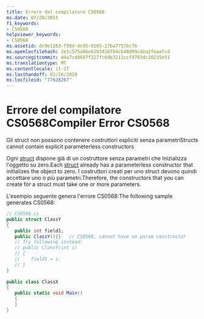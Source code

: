 ```yaml
---
title: Errore del compilatore CS0568
ms.date: 07/20/2015
f1_keywords:
- CS0568
helpviewer_keywords:
- CS0568
ms.assetid: dc9e1263-f58d-4c95-9165-27ba7757bc7b
ms.openlocfilehash: 2e1c575a66e6103416f04cb48d99cdea2feaafcd
ms.sourcegitcommit: 44a7cd8687f227fc6db3211ccf4783dc20235e51
ms.translationtype: MT
ms.contentlocale: it-IT
ms.lasthandoff: 02/26/2020
ms.locfileid: "77628267"
---
```

# <a name="compiler-error-cs0568"></a><span data-ttu-id="d9989-102">Errore del compilatore CS0568</span><span class="sxs-lookup"><span data-stu-id="d9989-102">Compiler Error CS0568</span></span>
<span data-ttu-id="d9989-103">Gli struct non possono contenere costruttori espliciti senza parametri</span><span class="sxs-lookup"><span data-stu-id="d9989-103">Structs cannot contain explicit parameterless constructors</span></span>  
  
 <span data-ttu-id="d9989-104">Ogni [struct](../language-reference/builtin-types/struct.md) dispone già di un costruttore senza parametri che Inizializza l'oggetto su zero.</span><span class="sxs-lookup"><span data-stu-id="d9989-104">Each [struct](../language-reference/builtin-types/struct.md) already has a parameterless constructor that initializes the object to zero.</span></span> <span data-ttu-id="d9989-105">I costruttori creati per uno struct devono quindi accettare uno o più parametri.</span><span class="sxs-lookup"><span data-stu-id="d9989-105">Therefore, the constructors that you can create for a struct must take one or more parameters.</span></span>  
  
 <span data-ttu-id="d9989-106">L'esempio seguente genera l'errore CS0568:</span><span class="sxs-lookup"><span data-stu-id="d9989-106">The following sample generates CS0568:</span></span>  
  
```csharp  
// CS0568.cs  
public struct ClassY  
{  
   public int field1;  
   public ClassY(){}   // CS0568, cannot have no param constructor  
   // Try following instead:  
   // public ClassY(int i)  
   // {  
   //    field1 = i;  
   // }  
}  
  
public class ClassX  
{  
   public static void Main()  
   {  
   }  
}  
```

